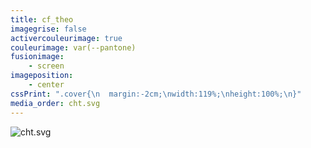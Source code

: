 ```yaml
---
title: cf_theo
imagegrise: false
activercouleurimage: true
couleurimage: var(--pantone)
fusionimage:
    - screen
imageposition:
    - center
cssPrint: ".cover{\n  margin:-2cm;\nwidth:119%;\nheight:100%;\n}"
media_order: cht.svg
---
```


<p><img class="cover" src="cht.svg" alt="cht.svg"></p>